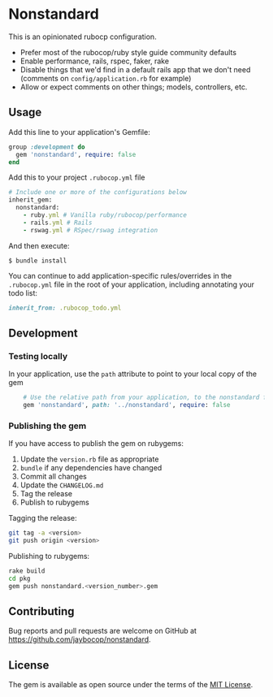 # Nonstandard

This is an opinionated rubocp configuration.

- Prefer most of the rubocop/ruby style guide community defaults
- Enable performance, rails, rspec, faker, rake
- Disable things that we'd find in a default rails app that we don't need
  (comments on `config/application.rb` for example)
- Allow or expect comments on other things; models, controllers, etc.

## Usage

Add this line to your application's Gemfile:

```ruby
group :development do
  gem 'nonstandard', require: false
end
```

Add this to your project `.rubocop.yml` file

```ruby
# Include one or more of the configurations below
inherit_gem:
  nonstandard:
    - ruby.yml # Vanilla ruby/rubocop/performance
    - rails.yml # Rails
    - rswag.yml # RSpec/rswag integration
```

And then execute:

    $ bundle install

You can continue to add application-specific rules/overrides in the
`.rubocop.yml` file in the root of your application, including annotating
your todo list:

```ruby
inherit_from: .rubocop_todo.yml
```

## Development

### Testing locally

In your application, use the `path` attribute to point to your local copy of the gem

```ruby
    # Use the relative path from your application, to the nonstandard folder
    gem 'nonstandard', path: '../nonstandard', require: false
```

### Publishing the gem

If you have access to publish the gem on rubygems:

1. Update the `version.rb` file as appropriate
1. `bundle` if any dependencies  have changed
1. Commit all changes
1. Update the `CHANGELOG.md`
1. Tag the release
1. Publish to rubygems

Tagging the release:

```sh
git tag -a <version>
git push origin <version>
```

Publishing to rubygems:

```sh
rake build
cd pkg
gem push nonstandard.<version_number>.gem
```

## Contributing

Bug reports and pull requests are welcome on GitHub at https://github.com/jaybocop/nonstandard.

## License

The gem is available as open source under the terms of the [MIT License](https://opensource.org/licenses/MIT).
